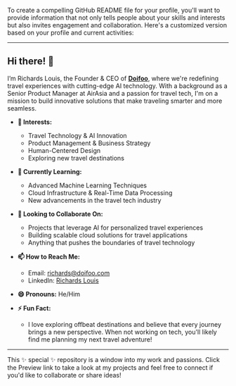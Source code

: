 To create a compelling GitHub README file for your profile, you'll want to provide information that not only tells people about your skills and interests but also invites engagement and collaboration. Here's a customized version based on your profile and current activities:

---

## Hi there! 👋

I’m Richards Louis, the Founder & CEO of **[Doifoo](https://doifoo.com)**, where we're redefining travel experiences with cutting-edge AI technology. With a background as a Senior Product Manager at AirAsia and a passion for travel tech, I'm on a mission to build innovative solutions that make traveling smarter and more seamless.

- **👀 Interests:**  
  - Travel Technology & AI Innovation
  - Product Management & Business Strategy
  - Human-Centered Design
  - Exploring new travel destinations

- **🌱 Currently Learning:**  
  - Advanced Machine Learning Techniques
  - Cloud Infrastructure & Real-Time Data Processing
  - New advancements in the travel tech industry

- **💞️ Looking to Collaborate On:**  
  - Projects that leverage AI for personalized travel experiences
  - Building scalable cloud solutions for travel applications
  - Anything that pushes the boundaries of travel technology

- **📫 How to Reach Me:**  
  - Email: [richards@doifoo.com](mailto:richards@doifoo.com)
  - LinkedIn: [Richards Louis](https://linkedin.com/in/richardslouis)

- **😄 Pronouns:** He/Him

- **⚡ Fun Fact:**  
  - I love exploring offbeat destinations and believe that every journey brings a new perspective. When not working on tech, you'll likely find me planning my next travel adventure!

---

This ✨ special ✨ repository is a window into my work and passions. Click the Preview link to take a look at my projects and feel free to connect if you'd like to collaborate or share ideas!

<!---
richardslouis/richardslouis is a ✨ special ✨ repository because its `README.md` (this file) appears on your GitHub profile.
You can click the Preview link to take a look at your changes.
--->
